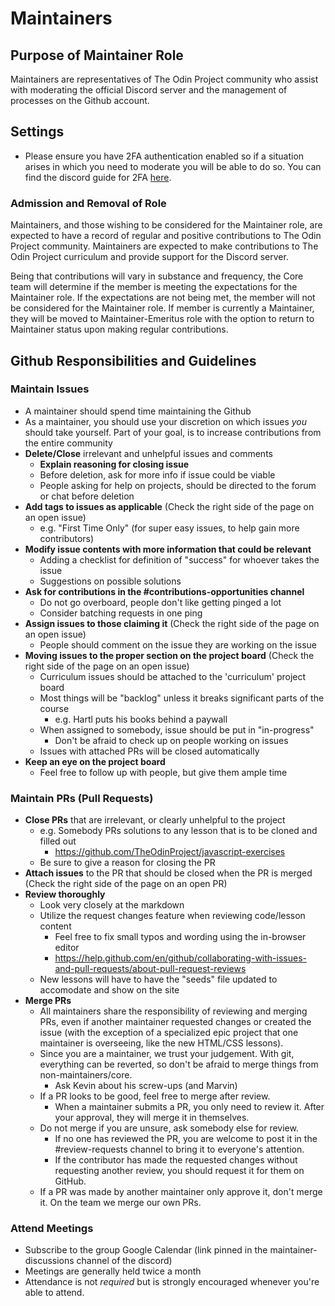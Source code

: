 # Maintainers

## Purpose of Maintainer Role

Maintainers are representatives of The Odin Project community who assist with moderating the official Discord server and the management of processes on the Github account.

## Settings 

- Please ensure you have 2FA authentication enabled so if a situation arises in which you need to moderate you will be able to do so. You can find the discord guide for 2FA [here](https://support.discord.com/hc/en-us/articles/219576828-Setting-up-Two-Factor-Authentication).

### Admission and Removal of Role

Maintainers, and those wishing to be considered for the Maintainer role, are expected to have a record of regular and positive contributions to The Odin Project community. Maintainers are expected to make contributions to The Odin Project curriculum and provide support for the Discord server.

Being that contributions will vary in substance and frequency, the Core team will determine if the member is meeting the expectations for the Maintainer role. If the expectations are not being met, the member will not be considered for the Maintainer role. If member is currently a Maintainer, they will be moved to Maintainer-Emeritus role with the option to return to Maintainer status upon making regular contributions.

## Github Responsibilities and Guidelines

### Maintain Issues

- A maintainer should spend time maintaining the Github
- As a maintainer, you should use your discretion on which issues *you* should take yourself. Part of your goal, is to increase contributions from the entire community
- **Delete/Close** irrelevant and unhelpful issues and comments
    - **Explain reasoning for closing issue**
    - Before deletion, ask for more info if issue could be viable 
    - People asking for help on projects, should be directed to the forum or chat before deletion
- **Add tags to issues as applicable** (Check the right side of the page on an open issue)
    - e.g. "First Time Only" (for super easy issues, to help gain more contributors)
- **Modify issue contents with more information that could be relevant**
    - Adding a checklist for definition of "success" for whoever takes the issue
    - Suggestions on possible solutions
- **Ask for contributions in the #contributions-opportunities channel**
    - Do not go overboard, people don't like getting pinged a lot
    - Consider batching requests in one ping
- **Assign issues to those claiming it** (Check the right side of the page on an open issue)
    - People should comment on the issue they are working on the issue
- **Moving issues to the proper section on the project board** (Check the right side of the page on an open issue)
    - Curriculum issues should be attached to the 'curriculum' project board
    - Most things will be "backlog" unless it breaks significant parts of the course
        - e.g. Hartl puts his books behind a paywall
    - When assigned to somebody, issue should be put in "in-progress"
        - Don't be afraid to check up on people working on issues
    - Issues with attached PRs will be closed automatically
- **Keep an eye on the project board**
    - Feel free to follow up with people, but give them ample time

### Maintain PRs (Pull Requests)

- **Close PRs** that are irrelevant, or clearly unhelpful to the project
    - e.g. Somebody PRs solutions to any lesson that is to be cloned and filled out
        - https://github.com/TheOdinProject/javascript-exercises
    - Be sure to give a reason for closing the PR
- **Attach issues** to the PR that should be closed when the PR is merged (Check the right side of the page on an open PR)
- **Review thoroughly**
    - Look very closely at the markdown
    - Utilize the request changes feature when reviewing code/lesson content
        - Feel free to fix small typos and wording using the in-browser editor
        -  https://help.github.com/en/github/collaborating-with-issues-and-pull-requests/about-pull-request-reviews
    - New lessons will have to have the "seeds" file updated to accomodate and show on the site
- **Merge PRs**
    - All maintainers share the responsibility of reviewing and merging PRs, even if another maintainer requested changes or created the issue (with the exception of a specialized epic project that one maintainer is overseeing, like the new HTML/CSS lessons).
    - Since you are a maintainer, we trust your judgement. With git, everything can be reverted, so don't be afraid to merge things from non-maintainers/core.
        - Ask Kevin about his screw-ups (and Marvin)
    - If a PR looks to be good, feel free to merge after review.
        - When a maintainer submits a PR, you only need to review it. After your approval, they will merge it in themselves.
    - Do not merge if you are unsure, ask somebody else for review.
        - If no one has reviewed the PR, you are welcome to post it in the #review-requests channel to bring it to everyone's attention.
        - If the contributor has made the requested changes without requesting another review, you should request it for them on GitHub.
    - If a PR was made by another maintainer only approve it, don't merge it. On the team we merge our own PRs.

### Attend Meetings

- Subscribe to the group Google Calendar (link pinned in the maintainer-discussions channel of the discord)
- Meetings are generally held twice a month
- Attendance is not *required* but is strongly encouraged whenever you're able to attend.

